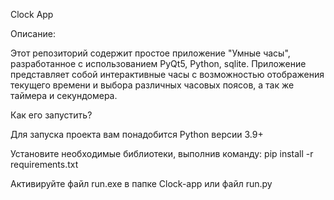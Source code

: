 Clock App


Описание:

Этот репозиторий содержит простое приложение "Умные часы", разработанное с использованием PyQt5, Python, sqlite. Приложение представляет собой интерактивные часы с возможностью отображения текущего времени и выбора различных часовых поясов, а так же таймера и секундомера.

Как его запустить?

Для запуска проекта вам понадобится Python версии 3.9+

Установите необходимые библиотеки, выполнив команду:
pip install -r requirements.txt

Активируйте файл run.exe в папке Clock-app или файл run.py
